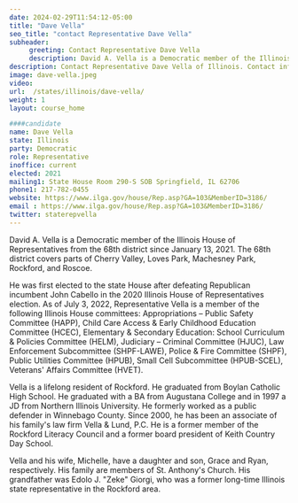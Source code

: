 ```yaml
---
date: 2024-02-29T11:54:12-05:00
title: "Dave Vella"
seo_title: "contact Representative Dave Vella"
subheader:
     greeting: Contact Representative Dave Vella
     description: David A. Vella is a Democratic member of the Illinois House of Representatives from the 68th district since January 13, 2021. The 68th district covers parts of Cherry Valley, Loves Park, Machesney Park, Rockford, and Roscoe.
description: Contact Representative Dave Vella of Illinois. Contact information for Dave Vella includes email address, phone number, and mailing address.
image: dave-vella.jpeg
video:
url:  /states/illinois/dave-vella/
weight: 1
layout: course_home

####candidate
name: Dave Vella
state: Illinois
party: Democratic
role: Representative
inoffice: current
elected: 2021
mailing1: State House Room 290-S SOB Springfield, IL 62706
phone1: 217-782-0455
website: https://www.ilga.gov/house/Rep.asp?GA=103&MemberID=3186/
email : https://www.ilga.gov/house/Rep.asp?GA=103&MemberID=3186/
twitter: staterepvella
---
```


David A. Vella is a Democratic member of the Illinois House of Representatives from the 68th district since January 13, 2021. The 68th district covers parts of Cherry Valley, Loves Park, Machesney Park, Rockford, and Roscoe.

He was first elected to the state House after defeating Republican incumbent John Cabello in the 2020 Illinois House of Representatives election. As of July 3, 2022, Representative Vella is a member of the following Illinois House committees: Appropriations – Public Safety Committee (HAPP), Child Care Access & Early Childhood Education Committee (HCEC), Elementary & Secondary Education: School Curriculum & Policies Committee (HELM), Judiciary – Criminal Committee (HJUC), Law Enforcement Subcommittee (SHPF-LAWE), Police & Fire Committee (SHPF), Public Utilities Committee (HPUB), Small Cell Subcommittee (HPUB-SCEL), Veterans' Affairs Committee (HVET).

Vella is a lifelong resident of Rockford. He graduated from Boylan Catholic High School. He graduated with a BA from Augustana College and in 1997 a JD from Northern Illinois University. He formerly worked as a public defender in Winnebago County. Since 2000, he has been an associate of his family's law firm Vella & Lund, P.C. He is a former member of the Rockford Literacy Council and a former board president of Keith Country Day School.

Vella and his wife, Michelle, have a daughter and son, Grace and Ryan, respectively. His family are members of St. Anthony's Church. His grandfather was Edolo J. "Zeke" Giorgi, who was a former long-time Illinois state representative in the Rockford area.
